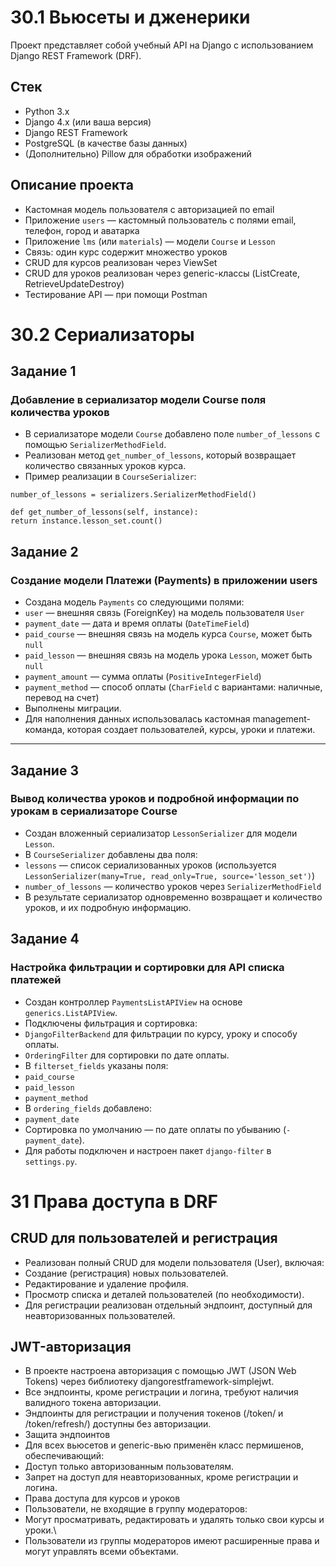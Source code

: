 # 30.1 Вьюсеты и дженерики

Проект представляет собой учебный API на Django с использованием Django REST Framework (DRF).

## Стек

- Python 3.x
- Django 4.x (или ваша версия)
- Django REST Framework
- PostgreSQL (в качестве базы данных)
- (Дополнительно) Pillow для обработки изображений

## Описание проекта

- Кастомная модель пользователя с авторизацией по email  
- Приложение `users` — кастомный пользователь с полями email, телефон, город и аватарка  
- Приложение `lms` (или `materials`) — модели `Course` и `Lesson`  
- Связь: один курс содержит множество уроков  
- CRUD для курсов реализован через ViewSet  
- CRUD для уроков реализован через generic-классы (ListCreate, RetrieveUpdateDestroy)  
- Тестирование API — при помощи Postman

# 30.2 Сериализаторы

## Задание 1  
### Добавление в сериализатор модели Course поля количества уроков

- В сериализаторе модели `Course` добавлено поле `number_of_lessons` с помощью `SerializerMethodField`.
- Реализован метод `get_number_of_lessons`, который возвращает количество связанных уроков курса.
- Пример реализации в `CourseSerializer`:

```
number_of_lessons = serializers.SerializerMethodField()

def get_number_of_lessons(self, instance):
return instance.lesson_set.count()
```

## Задание 2  
### Создание модели Платежи (Payments) в приложении users

- Создана модель `Payments` со следующими полями:
- `user` — внешняя связь (ForeignKey) на модель пользователя `User`
- `payment_date` — дата и время оплаты (`DateTimeField`)
- `paid_course` — внешняя связь на модель курса `Course`, может быть `null`
- `paid_lesson` — внешняя связь на модель урока `Lesson`, может быть `null`
- `payment_amount` — сумма оплаты (`PositiveIntegerField`)
- `payment_method` — способ оплаты (`CharField` с вариантами: наличные, перевод на счет)
- Выполнены миграции.
- Для наполнения данных использовалась кастомная management-команда, которая создает пользователей, курсы, уроки и платежи.

---

## Задание 3  
### Вывод количества уроков и подробной информации по урокам в сериализаторе Course

- Создан вложенный сериализатор `LessonSerializer` для модели `Lesson`.
- В `CourseSerializer` добавлены два поля:
- `lessons` — список сериализованных уроков (используется `LessonSerializer(many=True, read_only=True, source='lesson_set')`)
- `number_of_lessons` — количество уроков через `SerializerMethodField`
- В результате сериализатор одновременно возвращает и количество уроков, и их подробную информацию.

## Задание 4  
### Настройка фильтрации и сортировки для API списка платежей

- Создан контроллер `PaymentsListAPIView` на основе `generics.ListAPIView`.
- Подключены фильтрация и сортировка:
- `DjangoFilterBackend` для фильтрации по курсу, уроку и способу оплаты.
- `OrderingFilter` для сортировки по дате оплаты.
- В `filterset_fields` указаны поля:
- `paid_course`
- `paid_lesson`
- `payment_method`
- В `ordering_fields` добавлено:
- `payment_date`
- Сортировка по умолчанию — по дате оплаты по убыванию (`-payment_date`).
- Для работы подключен и настроен пакет `django-filter` в `settings.py`.

# 31 Права доступа в DRF

## CRUD для пользователей и регистрация
- Реализован полный CRUD для модели пользователя (User), включая:
- Создание (регистрация) новых пользователей.
- Редактирование и удаление профиля.
- Просмотр списка и деталей пользователей (по необходимости).
- Для регистрации реализован отдельный эндпоинт, доступный для неавторизованных пользователей.

## JWT-авторизация
- В проекте настроена авторизация с помощью JWT (JSON Web Tokens) через библиотеку djangorestframework-simplejwt.
- Все эндпоинты, кроме регистрации и логина, требуют наличия валидного токена авторизации.
- Эндпоинты для регистрации и получения токенов (/token/ и /token/refresh/) доступны без авторизации.
- Защита эндпоинтов
- Для всех вьюсетов и generic-вью применён класс пермишенов, обеспечивающий:
- Доступ только авторизованным пользователям.
- Запрет на доступ для неавторизованных, кроме регистрации и логина.
- Права доступа для курсов и уроков
- Пользователи, не входящие в группу модераторов:
- Могут просматривать, редактировать и удалять только свои курсы и уроки.\
- Пользователи из группы модераторов имеют расширенные права и могут управлять всеми объектами.